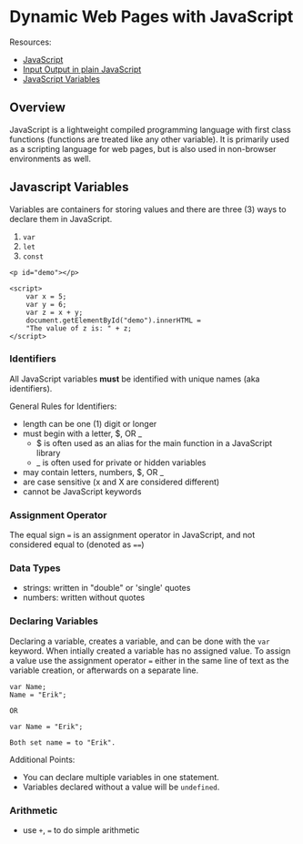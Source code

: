 # Dynamic Web Pages with JavaScript

Resources:
- [JavaScript](https://developer.mozilla.org/en-US/docs/Web/JavaScript)
- [Input Output in plain JavaScript](https://code-maven.com/input-output-in-plain-javascript)
- [JavaScript Variables](https://www.w3schools.com/js/js_variables.asp)

## Overview
JavaScript is a lightweight compiled programming language with first class functions (functions are treated like any other variable). It is primarily used as a scripting language for web pages, but is also used in non-browser environments as well.

## Javascript Variables
Variables are containers for storing values and there are three (3) ways to declare them in JavaScript.
1. `var`
2. `let`
3. `const`

```Reference Script
<p id="demo"></p>

<script>
    var x = 5;
    var y = 6;
    var z = x + y;
    document.getElementById("demo").innerHTML =
    "The value of z is: " + z;
</script>
```

### Identifiers
All JavaScript variables **must** be identified with unique names (aka identifiers).

General Rules for Identifiers:
- length can be one (1) digit or longer
- must begin with a letter, $, OR _
  - $ is often used as an alias for the main function in a JavaScript library
  - _ is often used for private or hidden variables
- may contain letters, numbers, $, OR _
- are case sensitive (x and X are considered different)
- cannot be JavaScript keywords

### Assignment Operator
The equal sign `=` is an assignment operator in JavaScript, and not considered equal to (denoted as `==`)

### Data Types
- strings: written in "double" or 'single' quotes
- numbers: written without quotes

### Declaring Variables
Declaring a variable, creates a variable, and can be done with the `var` keyword. When intially created a variable has no assigned value. To assign a value use the assignment operator `=` either in the same line of text as the variable creation, or afterwards on a separate line.

```var declaration
var Name;
Name = "Erik";

OR

var Name = "Erik";

Both set name = to "Erik".
```

Additional Points:
- You can declare multiple variables in one statement.
- Variables declared without a value will be `undefined`.

### Arithmetic
- use `+`, `=` to do simple arithmetic

